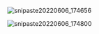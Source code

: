 ![snipaste20220606_174656](E:\笔记\html5\图片\snipaste20220606_174656.jpg)



![snipaste20220606_174800](E:\笔记\html5\图片\snipaste20220606_174800.jpg)